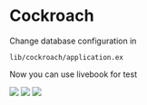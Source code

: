 # Cockroach


Change database configuration in 
``` 
lib/cockroach/application.ex 

```

Now you can use livebook for test

![]("img/img1.png")
![]("img/img2.png")
![]("img/img3.png")

